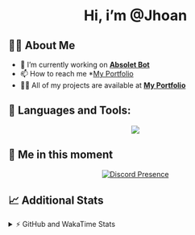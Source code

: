 <h1 align="center">Hi, i’m @Jhoan</h1>

## 🙋‍♂️ About Me

- 🔭 I’m currently working on **[Absolet Bot](https://strider.cloud)**
- 📫 How to reach me *[My Portfolio](https://jhoan.me/contact)
- 👨‍💻 All of my projects are available at **[My Portfolio](https://jhoan.me)**

## 🚀 Languages and Tools:
<p align="center">
  <a href="https://skillicons.dev">
    <img src="https://skillicons.dev/icons?i=js,ts,html,css,bootstrap,nodejs,express,vscode,neovim,vim,atom,cloudflare,git,github,discord,bots,linux,mongodb,nginx,redis,wordpress,heroku&perline=11" />
  </a>
</p>
  
## 👤 Me in this moment
<p align="center">
    <a href="https://discord.com/users/612460795124776960" target="_blank" rel="nofollow">
        <img src="https://lanyard-profile-readme.vercel.app/api/612460795124776960?idleMessage=Probably%20coding%20Absolet..." alt="Discord Presence" align="center">
    </a>
</p>

## 📈 Additional Stats
<details>
    <summary>⚡ GitHub and WakaTime Stats</summary>
    <br/>

<!--START_SECTION:waka-->
![Code Time](http://img.shields.io/badge/Code%20Time-557%20hrs%2022%20mins-blue)

**🐱 My GitHub Data** 

> 🏆 7 Contributions in the Year 2023
 > 
> 📦 170.3 kB Used in GitHub's Storage 
 > 
> 💼 Opted to Hire
 > 
> 📜 4 Public Repositories 
 > 
> 🔑 39 Private Repositories  
 > 
**I'm an Early 🐤** 

```text
🌞 Morning    91 commits     ██░░░░░░░░░░░░░░░░░░░░░░░   10.61% 
🌆 Daytime    393 commits    ███████████░░░░░░░░░░░░░░   45.8% 
🌃 Evening    335 commits    █████████░░░░░░░░░░░░░░░░   39.04% 
🌙 Night      39 commits     █░░░░░░░░░░░░░░░░░░░░░░░░   4.55%

```
📅 **I'm Most Productive on Saturday** 

```text
Monday       123 commits    ███░░░░░░░░░░░░░░░░░░░░░░   14.34% 
Tuesday      134 commits    ████░░░░░░░░░░░░░░░░░░░░░   15.62% 
Wednesday    141 commits    ████░░░░░░░░░░░░░░░░░░░░░   16.43% 
Thursday     93 commits     ██░░░░░░░░░░░░░░░░░░░░░░░   10.84% 
Friday       131 commits    ███░░░░░░░░░░░░░░░░░░░░░░   15.27% 
Saturday     159 commits    ████░░░░░░░░░░░░░░░░░░░░░   18.53% 
Sunday       77 commits     ██░░░░░░░░░░░░░░░░░░░░░░░   8.97%

```


📊 **This Week I Spent My Time On** 

```text
⌚︎ Time Zone: America/Bogota

💬 Programming Languages: 
TypeScript               5 hrs 44 mins       ███████████████████░░░░░░   75.96% 
JavaScript               58 mins             ███░░░░░░░░░░░░░░░░░░░░░░   12.93% 
HTML                     38 mins             ██░░░░░░░░░░░░░░░░░░░░░░░   8.38% 
JSON                     9 mins              ░░░░░░░░░░░░░░░░░░░░░░░░░   2.12% 
CSS                      1 min               ░░░░░░░░░░░░░░░░░░░░░░░░░   0.25%

🔥 Editors: 
VS Code                  7 hrs 33 mins       █████████████████████████   100.0%

🐱‍💻 Projects: 
bloom-dashboard          4 hrs 32 mins       ███████████████░░░░░░░░░░   60.05% 
bloom                    2 hrs 21 mins       ███████░░░░░░░░░░░░░░░░░░   31.21% 
Absolet                  26 mins             █░░░░░░░░░░░░░░░░░░░░░░░░   5.73% 
dashboard                13 mins             ░░░░░░░░░░░░░░░░░░░░░░░░░   3.01%

💻 Operating System: 
Linux                    7 hrs 33 mins       █████████████████████████   100.0%

```

**I Mostly Code in JavaScript** 

```text
JavaScript               17 repos            ███████████████░░░░░░░░░░   60.71% 
TypeScript               5 repos             ████░░░░░░░░░░░░░░░░░░░░░   17.86% 
Java                     3 repos             ██░░░░░░░░░░░░░░░░░░░░░░░   10.71% 
Shell                    1 repo              █░░░░░░░░░░░░░░░░░░░░░░░░   3.57% 
CSS                      1 repo              █░░░░░░░░░░░░░░░░░░░░░░░░   3.57%

```



 Last Updated on 06/01/2023 12:21:34 UTC
<!--END_SECTION:waka-->
</details>
